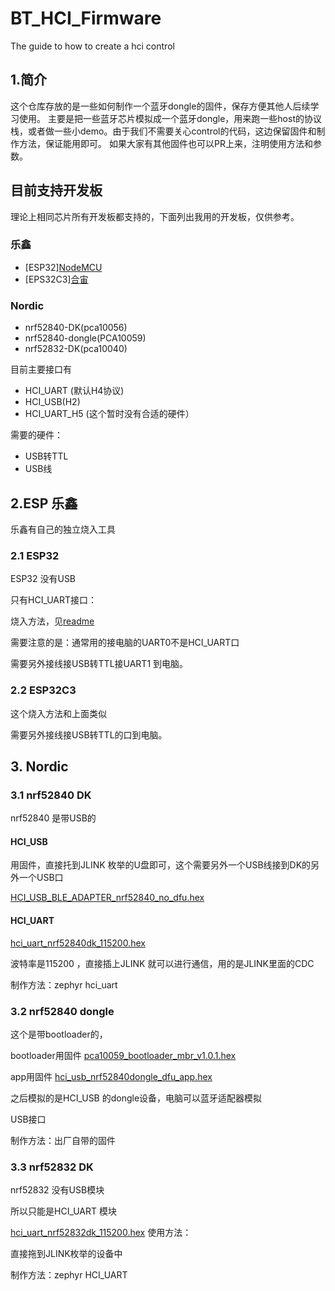 # BT_HCI_Firmware
The guide to how to create a hci control 
## 1.简介

这个仓库存放的是一些如何制作一个蓝牙dongle的固件，保存方便其他人后续学习使用。
主要是把一些蓝牙芯片模拟成一个蓝牙dongle，用来跑一些host的协议栈，或者做一些小demo。由于我们不需要关心control的代码，这边保留固件和制作方法，保证能用即可。
如果大家有其他固件也可以PR上来，注明使用方法和参数。

## 目前支持开发板

理论上相同芯片所有开发板都支持的，下面列出我用的开发板，仅供参考。

### 乐鑫
- [ESP32][NodeMCU](https://docs.ai-thinker.com/esp32/boards/nodemcu_32s)
- [EPS32C3][合宙](http://luatos.com/t/esp32c3)

### Nordic
- nrf52840-DK(pca10056)
- nrf52840-dongle(PCA10059)
- nrf52832-DK(pca10040)



目前主要接口有

- HCI_UART (默认H4协议)
- HCI_USB(H2)
- HCI_UART_H5 (这个暂时没有合适的硬件）

需要的硬件：
- USB转TTL
- USB线

## 2.ESP 乐鑫

乐鑫有自己的独立烧入工具

### 2.1 ESP32

ESP32 没有USB

只有HCI_UART接口：

烧入方法，见[readme](01_ESP/01_ESP32/readme.md)

需要注意的是：通常用的接电脑的UART0不是HCI_UART口

需要另外接线接USB转TTL接UART1 到电脑。

### 2.2 ESP32C3

这个烧入方法和上面类似

需要另外接线接USB转TTL的口到电脑。


## 3. Nordic

### 3.1 nrf52840 DK

nrf52840 是带USB的

#### HCI_USB

用固件，直接托到JLINK 枚举的U盘即可，这个需要另外一个USB线接到DK的另外一个USB口

 [HCI_USB_BLE_ADAPTER_nrf52840_no_dfu.hex](02_Nordic\HCI_USB\HCI_USB_BLE_ADAPTER_nrf52840_no_dfu.hex) 

#### HCI_UART

 [hci_uart_nrf52840dk_115200.hex](02_Nordic\HCI_UART\hci_uart_nrf52840dk_115200.hex) 

波特率是115200 ，直接插上JLINK 就可以进行通信，用的是JLINK里面的CDC

制作方法：zephyr hci_uart

### 3.2 nrf52840 dongle

这个是带bootloader的，

bootloader用固件 [pca10059_bootloader_mbr_v1.0.1.hex](02_Nordic\pca10059_bootloader_mbr_v1.0.1.hex) 

app用固件  [hci_usb_nrf52840dongle_dfu_app.hex](02_Nordic\HCI_USB\hci_usb_nrf52840dongle_dfu_app.hex) 

之后模拟的是HCI_USB 的dongle设备，电脑可以蓝牙适配器模拟

USB接口

制作方法：出厂自带的固件

### 3.3 nrf52832 DK

nrf52832 没有USB模块

所以只能是HCI_UART 模块

 [hci_uart_nrf52832dk_115200.hex](02_Nordic\HCI_UART\hci_uart_nrf52832dk_115200.hex) 
使用方法：

直接拖到JLINK枚举的设备中

制作方法：zephyr HCI_UART



